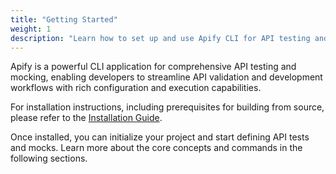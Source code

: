 ```yaml
---
title: "Getting Started"
weight: 1
description: "Learn how to set up and use Apify CLI for API testing and mocking."
---
```


Apify is a powerful CLI application for comprehensive API testing and mocking, enabling developers to streamline API validation and development workflows with rich configuration and execution capabilities.

For installation instructions, including prerequisites for building from source, please refer to the [Installation Guide](installation.md).

Once installed, you can initialize your project and start defining API tests and mocks. Learn more about the core concepts and commands in the following sections.
